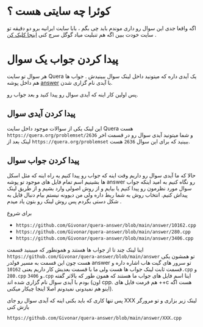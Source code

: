 # کوئرا چه سایتی هست ؟
اگه واقعا جدی این سوال رو داری موندم باید چی بگم ، بابا سایت ایرانیه برو دو دقیقه تو سایت خودت ببین اگه هم تنبلیت میاد گوگل سرچ کنی [اینجا کلیک کن](https://quera.org/) .

# پیدا کردن جواب یک سوال
هر سوال تو سایت Quera یک آیدی داره که میتونید داخل لینک سوال ببینیدش . جواب ها هم داخل پوشه [answer](https://github.com/Givonar/quera-answer/tree/main/answer) با آیدی نام گزاری شدن.

پس اولین کار اینه که آیدی سوال رو پیدا کنید و بعد جواب رو.

## پیدا کردن آیدی سوال
این لینک یکی از سوالات موجود داخل سایت Quera هست
`https://quera.org/problemset/2636` و شما میتونید آیدی سوال رو در قسمت اخر لینک بعد از `https://quera.org/problemset` ببینید که برای این سوال `2636` هست.

## پیدا کردن جواب سوال
حالا که ما آیدی سوال رو داریم وقت اینه که جواب رو پیدا کنیم یه راه اینه که مثل اسکل ها بشینیم اسم تمام فایل های موجود تو پوشه answer رو نگاه کنیم به امید اینکه جواب سوال مورد نظرمون رو پیدا کنیم یا بیایم و از روش اصولی وارد بشیم و از طریق لینک پیداش کنیم. انتخاب روش به شما ربط داره ولی من دیوونه نیستم بیام دنبال فایل به شکل دستی بگردم پس روش لینک رو بتون یاد میدم .

برای شروع
- `https://github.com/Givonar/quera-answer/blob/main/answer/10162.cpp`
- `https://github.com/Givonar/quera-answer/blob/main/answer/280.cpp`
- `https://github.com/Givonar/quera-answer/blob/main/answer/3406.cpp`

اینا لینک چند تا از جواب ها هستند و همونطور که میبینید قسمت `https://github.com/Givonar/quera-answer/blob/main/answer` تو همشون یکی هست چون این قسمت به مسیر فولدر answer تو سرور های گیت هاب اشاره داره و قسمت ثابت لینک جواب ها هست ولی ما با قسمت بعدیش کار داریم یعنی `10162.cpp` و `280.cpp` و `3406.cpp` اینا اسم فایل های جواب ما هستند که همون طور که بالاتر گفته بودم با آیدی سوال نام گزاری شده اند (اون cpp. هم فرمت فایل های ++c هست اگه اینو هم نمیدونی نمیدونم اصلا اینجا چیکار میکنی).

  پس تنها کاری که باید بکنی اینه که آیدی سوال رو جای XXX لینک زیر بزاری و تو مرورگر بازش کنی
  
```
https://github.com/Givonar/quera-answer/blob/main/answer/XXX.cpp
```
